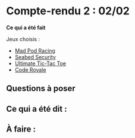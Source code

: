 # Compte-rendu 2 : 02/02

**Ce qui a été fait**

Jeux choisis :
- [Mad Pod Racing](https://www.codingame.com/multiplayer/bot-programming/mad-pod-racing)
- [Seabed Security](https://www.codingame.com/multiplayer/bot-programming/seabed-security)
- [Ultimate Tic-Tac Toe](https://www.codingame.com/multiplayer/bot-programming/tic-tac-toe)
- [Code Royale](https://www.codingame.com/multiplayer/bot-programming/code-royale)

**Questions à poser**
-


**Ce qui a été dit :**
-


**À faire :**
-
